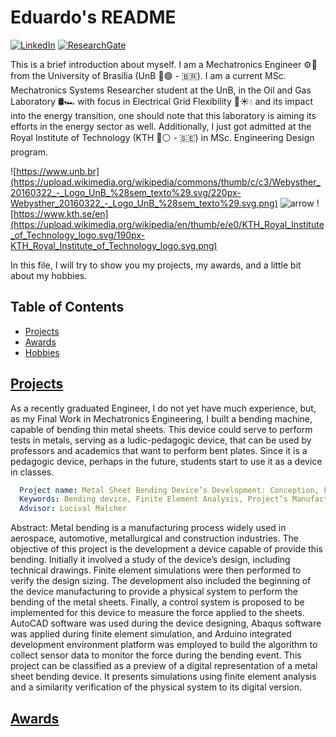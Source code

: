 # Eduardo's README

[![LinkedIn](https://img.shields.io/badge/linkedin-%230077B5.svg?style=for-the-badge&logo=linkedin&logoColor=white)](https://www.linkedin.com/in/eduardo-l-ba774b209?lipi=urn%3Ali%3Apage%3Ad_flagship3_profile_view_base_contact_details%3B9W2xDkrrSeeQqL8gFbY1Jw%3D%3D)
[![ResearchGate](https://img.shields.io/badge/ResearchGate-00CCBB?style=for-the-badge&logo=ResearchGate&logoColor=white)](https://www.researchgate.net/profile/Eduardo_Liberato)


This is a brief introduction about myself. I am a Mechatronics Engineer ⚙️🔌 from the University of Brasília (UnB 🔵🟢 - 🇧🇷). I am a current MSc. Mechatronics Systems Researcher student at the UnB, in the Oil and Gas Laboratory 🛢️🏎️ with focus in Electrical Grid Flexibility 🔋☀️💧 and its impact into the energy transition, one should note that this laboratory is aiming its efforts in the energy sector as well. Additionally, I just got admitted at the Royal Institute of Technology (KTH 🔵⚪ - 🇸🇪) in MSc. Engineering Design program.



![https://www.unb.br](https://upload.wikimedia.org/wikipedia/commons/thumb/c/c3/Webysther_20160322_-_Logo_UnB_%28sem_texto%29.svg/220px-Webysther_20160322_-_Logo_UnB_%28sem_texto%29.svg.png) ![arrow](https://encrypted-tbn0.gstatic.com/images?q=tbn:ANd9GcQjz1jHOlPklDcsqZT2pKI6v9L_jSMdBke50A&s) ![https://www.kth.se/en](https://upload.wikimedia.org/wikipedia/en/thumb/e/e0/KTH_Royal_Institute_of_Technology_logo.svg/190px-KTH_Royal_Institute_of_Technology_logo.svg.png)

In this file, I will try to show you my projects, my awards, and a little bit about my hobbies.


## Table of Contents

- [Projects](#projects)
- [Awards](#awards)
- [Hobbies](#hobbies)

## [Projects](#projects)

As a recently graduated Engineer, I do not yet have much experience, but, as my Final Work in Mechatronics Engineering, I built a bending machine, capable of bending thin metal sheets. This device could serve to perform tests in metals, serving as a ludic-pedagogic device, that can be used by professors and academics that want to perform bent plates. Since it is a pedagogic device, perhaps in the future, students start to use it as a device in classes.

```yaml
  Project name: Metal Sheet Bending Device’s Development: Conception, Finite Element Analysis and Control System.
  Keywords: Bending device, Finite Element Analysis, Project’s Manufacturing, Control System.
  Advisor: Lucival Malcher
```
Abstract: Metal bending is a manufacturing process widely used in aerospace, automotive, metallurgical and construction industries. The objective of this project is the development a device capable of provide this bending. Initially it involved a study of the device’s design, including technical drawings. Finite element simulations were then performed to verify the design sizing. The development also included the beginning of the device manufacturing to provide a physical system to perform the bending of the metal sheets. Finally, a control system is proposed to be implemented for this device to measure the force applied to the sheets. AutoCAD software was used during the device designing, Abaqus software was applied during finite element simulation, and Arduino integrated development environment platform was employed to build the algorithm to collect sensor data to monitor the force during the bending event. This project can be classified as a preview of a digital representation of a metal sheet bending device. It presents simulations using finite element analysis and a similarity verification of the physical system to its digital version.

## [Awards](#awards)

